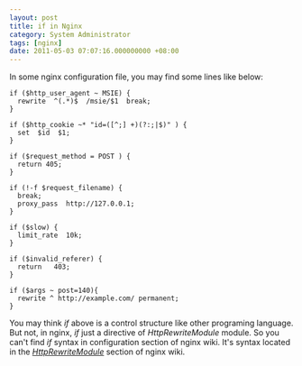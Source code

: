 ```yaml
---
layout: post
title: if in Nginx
category: System Administrator
tags: [nginx]
date: 2011-05-03 07:07:16.000000000 +08:00
---
```

In some nginx configuration file, you may find some lines like below:

    if ($http_user_agent ~ MSIE) {
      rewrite  ^(.*)$  /msie/$1  break;
    }

    if ($http_cookie ~* "id=([^;] +)(?:;|$)" ) {
      set  $id  $1;
    }

    if ($request_method = POST ) {
      return 405;
    }

    if (!-f $request_filename) {
      break;
      proxy_pass  http://127.0.0.1;
    }

    if ($slow) {
      limit_rate  10k;
    }

    if ($invalid_referer) {
      return   403;
    }

    if ($args ~ post=140){
      rewrite ^ http://example.com/ permanent;
    }

You may think *if* above is a control structure like other programing
language. But not, in nginx, *if* just a directive of *HttpRewriteModule*
module. So you can't find *if* syntax in configuration section of nginx
wiki. It's syntax located in the
[*HttpRewriteModule*](http://wiki.nginx.org/HttpRewriteModule#if) section of
nginx wiki.
